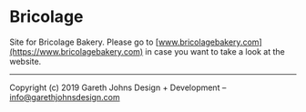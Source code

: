 # Bricolage

Site for Bricolage Bakery. Please go to [www.bricolagebakery.com](https://www.bricolagebakery.com) in case you want to take a look at the website.

* * *

Copyright (c) 2019 Gareth Johns Design + Development – info@garethjohnsdesign.com